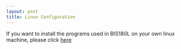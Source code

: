 ```yaml
---
layout: post
title: Linux Configuration
---
```


If you want to install the programs used in BIS180L on your own linux machine, please click [here](https://github.com/johnny3420/AWS_Setup/blob/master/2019_AWS_Setup.md)